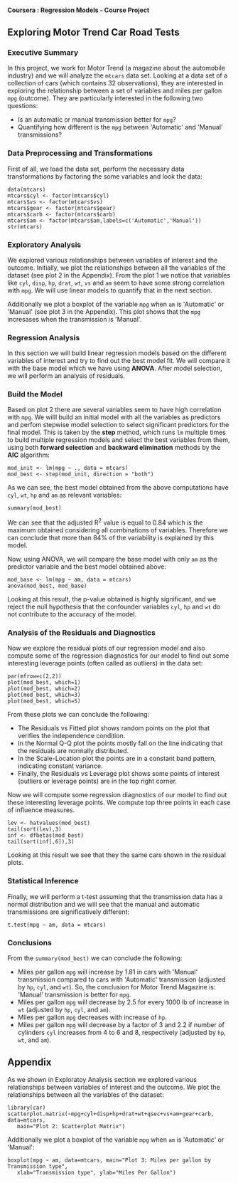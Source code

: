 #### Coursera : Regression Models - Course Project

## Exploring Motor Trend Car Road Tests 

### Executive Summary

In this project, we work for Motor Trend (a magazine about the automobile industry) and we will analyze the <code>mtcars</code> data set. Looking at a data set of a collection of cars (which contains 32 observations), they are interested in exploring the relationship between a set of variables and miles per gallon <code>mpg</code> (outcome). They are particularly interested in the following two questions:

- Is an automatic or manual transmission better for <code>mpg</code>?
- Quantifying how different is the <code>mpg</code> between 'Automatic' and 'Manual' transmissions?

### Data Preprocessing and Transformations

First of all, we load the data set, perform the necessary data transformations by factoring the some variables and look the data:

```{r loading, cache=TRUE}
data(mtcars)
mtcars$cyl <- factor(mtcars$cyl)
mtcars$vs <- factor(mtcars$vs)
mtcars$gear <- factor(mtcars$gear)
mtcars$carb <- factor(mtcars$carb)
mtcars$am <- factor(mtcars$am,labels=c('Automatic','Manual'))
str(mtcars)
```

### Exploratory Analysis

We explored various relationships between variables of interest and the outcome. Initially, we plot the relationships between all the variables of the dataset (see plot 2 in the Appendix). From the plot 1 we notice that variables like <code>cyl</code>, <code>disp</code>, <code>hp</code>, <code>drat</code>, <code>wt</code>, <code>vs</code> and <code>am</code> seem to have some strong correlation with <code>mpg</code>. We will use linear models to quantify that in the next section. 

Additionally we plot a boxplot of the variable <code>mpg</code> when <code>am</code> is 'Automatic' or 'Manual' (see plot 3 in the Appendix). This plot shows that the <code>mpg</code> incresases when the transmission is 'Manual'.

### Regression Analysis

In this section we will build linear regression models based on the different variables of interest and try to find out the best model fit. We will compare it with the base model which we have using <b>ANOVA</b>. After model selection, we will perform an analysis of residuals.

### Build the Model

Based on plot 2 there are several variables seem to have high correlation with <code>mpg</code>. We willl build an initial model with all the variables as predictors and perfom stepwise model selection to select significant predictors for the final model. This is taken by the <b>step</b> method, which runs <code>lm</code> multiple times to build multiple regression models and select the best variables from them, using both <b>forward selection</b> and <b>backward elimination</b> methods by the <b>AIC</b> algorithm:

```{r modelling, cache=TRUE, results='hide'}
mod_init <- lm(mpg ~ ., data = mtcars)
mod_best <- step(mod_init, direction = "both")

```

As we can see, the best model obtained from the above computations have <code>cyl</code>, <code>wt</code>, <code>hp</code> and <code>am</code> as relevant variables:

```{r bestmodel, cache=TRUE}
summary(mod_best)
```
We can see that the adjusted R<sup>2</sup> value is equal to 0.84 which is the maximum obtained considering all combinations of variables. Therefore we can conclude that more than 84% of the variability is explained by this model.

Now, using ANOVA, we will compare the base model with only <code>am</code> as the predictor variable and the best model obtained above:

```{r comparemodel, cache=TRUE}
mod_base <- lm(mpg ~ am, data = mtcars)
anova(mod_best, mod_base)
```
Looking at this result, the p-value obtained is highly significant, and we reject the null hypothesis that the confounder variables <code>cyl</code>, <code>hp</code> and <code>wt</code> do not contribute to the accuracy of the model.

### Analysis of the Residuals and Diagnostics

Now we explore the residual plots of our regression model and also compute some of the regression diagnostics for our model to find out some interesting leverage points (often called as outliers) in the data set:

```{r plot_residuals,  fig.width=10, fig.height=10}
par(mfrow=c(2,2))
plot(mod_best, which=1)
plot(mod_best, which=2)
plot(mod_best, which=3)
plot(mod_best, which=5)
```

From these plots we can conclude the following:

- The Residuals vs Fitted plot shows random points on the plot that verifies the independence condition.
- In the Normal Q-Q plot the points mostly fall on the line indicating that the residuals are normally distributed.
- In the Scale-Location plot the points are in a constant band pattern, indicating constant variance.
- Finally, the Residuals vs Leverage plot shows some points of interest (outliers or leverage points) are in the top right corner.

Now we will compute some regression diagnostics of our model to find out these interesting leverage points. We compute top three points in each case of influence measures.

```{r leverage, cache=TRUE}
lev <- hatvalues(mod_best)
tail(sort(lev),3)
inf <- dfbetas(mod_best)
tail(sort(inf[,6]),3)
```
Looking at this result we see that they the same cars shown in the residual plots.

###  Statistical Inference

Finally, we will perform a t-test assuming that the transmission data has a normal distribution and we will see that the manual and automatic transmissions are significatively different:

```{r ttest, cache=TRUE}
t.test(mpg ~ am, data = mtcars)
```

### Conclusions

From the <code>summary(mod_best)</code> we can conclude the following:

- Miles per gallon <code>mpg</code> will increase by 1.81 in cars with 'Manual' transmission compared to cars with 'Automatic' transmission (adjusted by <code>hp</code>, <code>cyl</code>, and <code>wt</code>). So, the conclusion for Motor Trend Magazine is: 'Manual' transmission is better for <code>mpg</code>.
- Miles per gallon <code>mpg</code> will decrease by 2.5  for every 1000 lb of increase in <code>wt</code> (adjusted by <code>hp</code>, <code>cyl</code>, and <code>am</code>).
- Miles per gallon <code>mpg</code> decreases with increase of <code>hp</code>.
- Miles per gallon <code>mpg</code> will decrease by a factor of 3 and 2.2 if number of cylinders <code>cyl</code> increases from 4 to 6 and 8, respectively (adjusted by <code>hp</code>, <code>wt</code>, and <code>am</code>).

## Appendix

As we shown in Exploratoy Analysis section we explored various relationships between variables of interest and the outcome. We plot the relationships between all the variables of the dataset:

```{r scatterplot, fig.width=11, fig.height=11, cache=TRUE, warning=FALSE, cache.lazy=FALSE, message=FALSE}
library(car)
scatterplot.matrix(~mpg+cyl+disp+hp+drat+wt+qsec+vs+am+gear+carb, data=mtcars,
   main="Plot 2: Scatterplot Matrix")
```

   
Additionally we plot a boxplot of the variable <code>mpg</code> when <code>am</code> is 'Automatic' or 'Manual':

```{r boxplot,  fig.width=6, fig.height=6}
boxplot(mpg ~ am, data=mtcars, main="Plot 3: Miles per gallon by Transmission type",
   xlab="Transmission type", ylab="Miles Per Gallon") 
```
